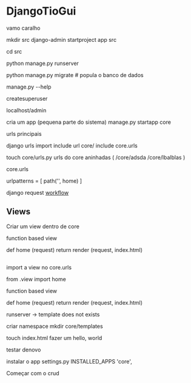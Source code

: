 # DjangoTioGui
 vamo caralho

mkdir src
django-admin startproject app src

cd src

python manage.py runserver

python manage.py migrate # popula o banco de dados

manage.py --help 

createsuperuser

localhost/admin

cria um app (pequena parte do sistema)
manage.py startapp core 

urls principais

django urls import include
url core/ include core.urls

touch core/urls.py
urls do core aninhadas  (
                            /core/adsda
                            /core/lbalblas
                        )

core.urls

urlpatterns = [
    path('', home)
]


django request [workflow](https://nitinnain.com/djangos-request-response-cycle/)

## Views


Criar um view dentro de core 

function based view 

def home (request)
    return render (request, index.html)
##

import a view no core.urls

from .view import home

function based view 

def home (request)
    return render (request, index.html)


runserver -> template does not exists

criar namespace
mkdir core/templates

touch index.html
fazer um hello, world

testar denovo 

instalar o app 
settings.py
INSTALLED_APPS
'core',

Começar com o crud

